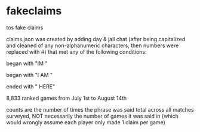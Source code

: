 # fakeclaims
tos fake claims

claims.json was created by adding day & jail chat (after being capitalized and cleaned of any non-alphanumeric characters, 
then numbers were replaced with #) that met any of the following conditions:

began with "IM "

began with "I AM "

ended with " HERE"

8,833 ranked games from July 1st to August 14th

counts are the number of times the phrase was said total across all matches surveyed,
NOT necessarily the number of games it was said in 
(which would wrongly assume each player only made 1 claim per game)
